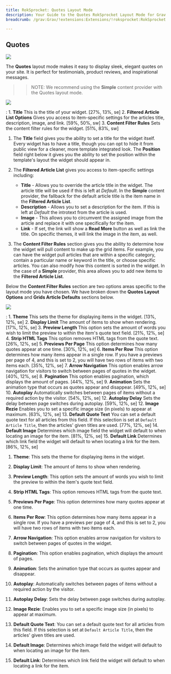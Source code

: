 ```yaml
---
title: RokSprocket: Quotes Layout Mode
description: Your Guide to the Quotes RokSprocket Layout Mode for Grav
breadcrumb: /grav:Grav/!extensions:Extensions/!roksprocket:RokSprocket

---
```


Quotes
-----

![][layout]

The **Quotes** layout mode makes it easy to display sleek, elegant quotes on your site. It is perfect for testimonials, product reviews, and inspirational messages.

>> NOTE: We recommend using the **Simple** content provider with the Quotes layout mode.

![][layout_1]

:   1. **Title** This is the title of your widget. [27%, 13%, se]
    2. **Filtered Article List Options** Gives you access to item-specific settings for the articles title, description, image, and link. [59%, 50%, sw]
    3. **Content Filter Rules** Sets the content filter rules for the widget. [51%, 83%, sw]

1. The **Title** field gives you the ability to set a title for the widget itself. Every widget has to have a title, though you can opt to hide it from public view for a cleaner, more template integrated look. The **Position** field right below it gives you the ability to set the position within the template's layout the widget should appear in.

2. The **Filtered Article List** gives you access to item-specific settings including:

    * **Title** - Allows you to override the article title in the widget. The article title will be used if this is left at *Default*. In the **Simple** content provider, the fallback for the default article title is the item name in the **Filtered Article List**.
    * **Description** - Allows you to set a description for the item. If this is left at *Default* the introtext from the article is used. 
    * **Image** - This allows you to circumvent the assigned image from the article and replace it with one specifically for the item. 
    * **Link** - If set, the link will show a **Read More** button as well as link the title. On specific themes, it will link the image in the item, as well.

3. The **Content Filter Rules** section gives you the ability to determine how the widget will pull content to make up the grid items. For example, you can have the widget pull articles that are within a specific category, contain a particular name or keyword in the title, or choose specific articles. You can also modify how this content is sorted in the widget. In the case of a **Simple** provider, this area allows you to add new items to the **Filtered Article List**.

Below the **Content Filter Rules** section are two options areas specific to the layout mode you have chosen. We have broken down the **Quotes Layout Options** and **Grids Article Defaults** sections below.

![][layout_2]

:   1. **Theme** This sets the theme for displaying items in the widget. [13%, 12%, se]
    2. **Display Limit** The amount of items to show when rendering. [17%, 12%, se]
    3. **Preview Length** This option sets the amount of words you wish to limit the preview to within the item's quote text field. [21%, 12%, se]
    4. **Strip HTML Tags** This option removes HTML tags from the quote text. [26%, 12%, se]
    5. **Previews Per Page** This option determines how many quotes appear at one time. [30%, 12%, se]
    6. **Items Per Row** This option determines how many items appear in a single row. If you have a previews per page of 4, and this is set to 2, you will have two rows of items with two items each. [35%, 12%, se]
    7. **Arrow Navigation** This option enables arrow navigation for visitors to switch between pages of quotes in the widget. [40%, 12%, se]
    8. **Pagination** This option enables pagination, which displays the amount of pages. [44%, 12%, se]
    9. **Animation** Sets the animation type that occurs as quotes appear and disappear. [49%, 12%, se]
    10. **Autoplay** Automatically switches between pages of items without a required action by the visitor. [54%, 12%, se]
    12. **Autoplay Delay** Sets the delay between page switches during autoplay. [59%, 12%, se]
    12. **Image Rezie** Enables you to set a specific image size (in pixels) to appear at maximum. [63%, 12%, se]
    13. **Default Quote Text** You can set a default quote text for all articles from this field. If this selection is set at `Default Article Title`, then the articles' given titles are used. [77%, 12%, se]
    14. **Default Image** Determines which image field the widget will default to when locating an image for the item. [81%, 12%, se]
    15. **Default Link** Determines which link field the widget will default to when locating a link for the item. [86%, 12%, se]

1. **Theme**: This sets the theme for displaying items in the widget.

2. **Display Limit**: The amount of items to show when rendering.

3. **Preview Length**: This option sets the amount of words you wish to limit the preview to within the item's quote text field.

4. **Strip HTML Tags**: This option removes HTML tags from the quote text.

5. **Previews Per Page**: This option determines how many quotes appear at one time.

6. **Items Per Row**: This option determines how many items appear in a single row. If you have a previews per page of 4, and this is set to 2, you will have two rows of items with two items each.

7. **Arrow Navigation**: This option enables arrow navigation for visitors to switch between pages of quotes in the widget.

8. **Pagination**: This option enables pagination, which displays the amount of pages.

9. **Animation**: Sets the animation type that occurs as quotes appear and disappear.

10. **Autoplay**: Automatically switches between pages of items without a required action by the visitor.

11. **Autoplay Delay**: Sets the delay between page switches during autoplay.

12. **Image Rezie**: Enables you to set a specific image size (in pixels) to appear at maximum.

13. **Default Quote Text**: You can set a default quote text for all articles from this field. If this selection is set at `Default Article Title`, then the articles' given titles are used.

14. **Default Image**: Determines which image field the widget will default to when locating an image for the item.

15. **Default Link**: Determines which link field the widget will default to when locating a link for the item.

[layout]: assets/quotes.jpeg
[layout_1]: assets/quotes_1.jpeg
[layout_2]: assets/quotes_2.jpeg